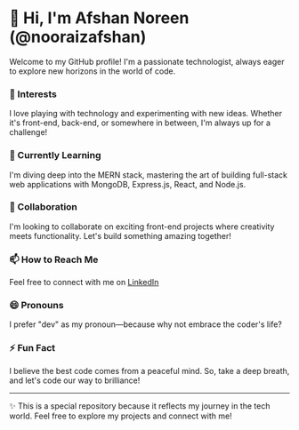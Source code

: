 # 👋 Hi, I'm Afshan Noreen (@nooraizafshan)

Welcome to my GitHub profile! I'm a passionate technologist, always eager to explore new horizons in the world of code.

### 👀 Interests
I love playing with technology and experimenting with new ideas. Whether it's front-end, back-end, or somewhere in between, I'm always up for a challenge!

### 🌱 Currently Learning
I'm diving deep into the MERN stack, mastering the art of building full-stack web applications with MongoDB, Express.js, React, and Node.js.

### 💞️ Collaboration
I'm looking to collaborate on exciting front-end projects where creativity meets functionality. Let's build something amazing together!

### 📫 How to Reach Me
Feel free to connect with me on [LinkedIn](https://www.linkedin.com/in/afshan-noreen-6185a5280?utm_source=share&utm_campaign=share_via&utm_content=profile&utm_medium=ios_app )

### 😄 Pronouns
I prefer "dev" as my pronoun—because why not embrace the coder's life?

### ⚡ Fun Fact
I believe the best code comes from a peaceful mind. So, take a deep breath, and let's code our way to brilliance!

---

✨ This is a special repository because it reflects my journey in the tech world. Feel free to explore my projects and connect with me!
